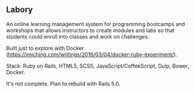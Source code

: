 ## Labory

An online learning management system for programming bootcamps and workshops that allows instructors to create modules and labs so that students could enroll into classes and work on challenges. 

Built just to explore with Docker (https://imjching.com/writings/2016/03/04/docker-ruby-experiment/). 

Stack: Ruby on Rails, HTML5, SCSS, JavaScript/CoffeeScript, Gulp, Bower, Docker.

It's not complete. Plan to rebuild with Rails 5.0.
